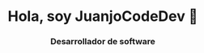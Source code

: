 <div align="center">
<h1 align="center">Hola, soy JuanjoCodeDev 👋</h1>
  <h3>Desarrollador de software</h3>
</div>
